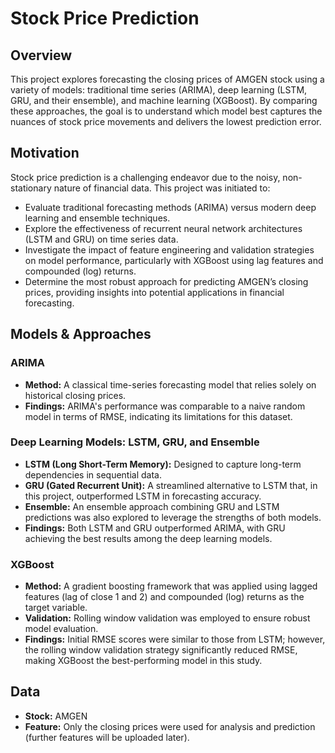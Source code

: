 # Stock Price Prediction

## Overview

This project explores forecasting the closing prices of AMGEN stock using a variety of models: traditional time series (ARIMA), deep learning (LSTM, GRU, and their ensemble), and machine learning (XGBoost). By comparing these approaches, the goal is to understand which model best captures the nuances of stock price movements and delivers the lowest prediction error.

## Motivation

Stock price prediction is a challenging endeavor due to the noisy, non-stationary nature of financial data. This project was initiated to:
- Evaluate traditional forecasting methods (ARIMA) versus modern deep learning and ensemble techniques.
- Explore the effectiveness of recurrent neural network architectures (LSTM and GRU) on time series data.
- Investigate the impact of feature engineering and validation strategies on model performance, particularly with XGBoost using lag features and compounded (log) returns.
- Determine the most robust approach for predicting AMGEN’s closing prices, providing insights into potential applications in financial forecasting.

## Models & Approaches

### ARIMA
- **Method:** A classical time-series forecasting model that relies solely on historical closing prices.
- **Findings:** ARIMA's performance was comparable to a naive random model in terms of RMSE, indicating its limitations for this dataset.

### Deep Learning Models: LSTM, GRU, and Ensemble
- **LSTM (Long Short-Term Memory):** Designed to capture long-term dependencies in sequential data.
- **GRU (Gated Recurrent Unit):** A streamlined alternative to LSTM that, in this project, outperformed LSTM in forecasting accuracy.
- **Ensemble:** An ensemble approach combining GRU and LSTM predictions was also explored to leverage the strengths of both models.
- **Findings:** Both LSTM and GRU outperformed ARIMA, with GRU achieving the best results among the deep learning models.

### XGBoost
- **Method:** A gradient boosting framework that was applied using lagged features (lag of close 1 and 2) and compounded (log) returns as the target variable.
- **Validation:** Rolling window validation was employed to ensure robust model evaluation.
- **Findings:** Initial RMSE scores were similar to those from LSTM; however, the rolling window validation strategy significantly reduced RMSE, making XGBoost the best-performing model in this study.

## Data

- **Stock:** AMGEN
- **Feature:** Only the closing prices were used for analysis and prediction (further features will be uploaded later). 
